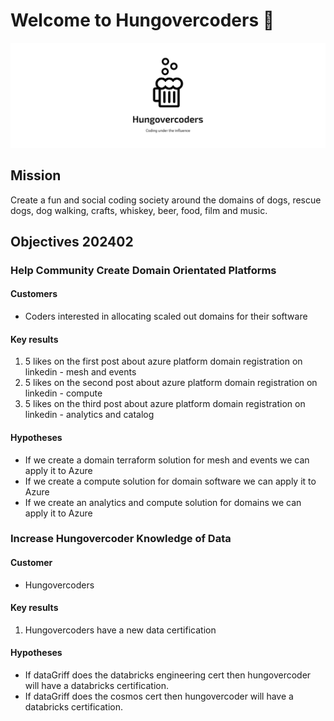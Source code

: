 # Welcome to Hungovercoders 👋

![Hungovercoders](https://github.com/hungovercoders/.github/blob/main/profile/logo.png)

## Mission

Create a fun and social coding society around the domains of dogs, rescue dogs, dog walking, crafts, whiskey, beer, food, film and music.

## Objectives 202402

### Help Community Create Domain Orientated Platforms

#### Customers
* Coders interested in allocating scaled out domains for their software

#### Key results
1. 5 likes on the first post about azure platform domain registration on linkedin - mesh and events
1. 5 likes on the second post about azure platform domain registration on linkedin - compute
1. 5 likes on the third post about azure platform domain registration on linkedin - analytics and catalog

#### Hypotheses
* If we create a domain terraform solution for mesh and events we can apply it to Azure
* If we create a compute solution for domain software we can apply it to Azure
* If we create an analytics and compute solution for domains we can apply it to Azure

### Increase Hungovercoder Knowledge of Data

#### Customer
* Hungovercoders

#### Key results
1. Hungovercoders have a new data certification

#### Hypotheses
* If dataGriff does the databricks engineering cert then hungovercoder will have a databricks certification.
* If dataGriff does the cosmos cert then hungovercoder will have a databricks certification.
  
<!--

**Here are some ideas to get you started:**

🙋‍♀️ A short introduction - what is your organization all about?
🌈 Contribution guidelines - how can the community get involved?
👩‍💻 Useful resources - where can the community find your docs? Is there anything else the community should know?
🍿 Fun facts - what does your team eat for breakfast?
🧙 Remember, you can do mighty things with the power of [Markdown](https://docs.github.com/github/writing-on-github/getting-started-with-writing-and-formatting-on-github/basic-writing-and-formatting-syntax)
-->
